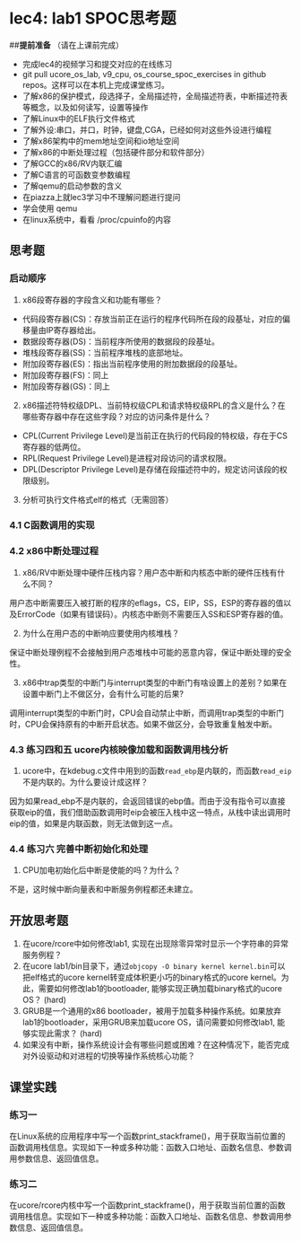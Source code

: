 # lec4: lab1 SPOC思考题

##**提前准备**
（请在上课前完成）

 - 完成lec4的视频学习和提交对应的在线练习
 - git pull ucore_os_lab, v9_cpu, os_course_spoc_exercises in github repos。这样可以在本机上完成课堂练习。
 - 了解x86的保护模式，段选择子，全局描述符，全局描述符表，中断描述符表等概念，以及如何读写，设置等操作
 - 了解Linux中的ELF执行文件格式
 - 了解外设:串口，并口，时钟，键盘,CGA，已经如何对这些外设进行编程
 - 了解x86架构中的mem地址空间和io地址空间
 - 了解x86的中断处理过程（包括硬件部分和软件部分）
 - 了解GCC的x86/RV内联汇编
 - 了解C语言的可函数变参数编程
 - 了解qemu的启动参数的含义
 - 在piazza上就lec3学习中不理解问题进行提问
 - 学会使用 qemu
 - 在linux系统中，看看 /proc/cpuinfo的内容

## 思考题

### 启动顺序

1. x86段寄存器的字段含义和功能有哪些？

- 代码段寄存器(CS)：存放当前正在运行的程序代码所在段的段基址，对应的偏移量由IP寄存器给出。
- 数据段寄存器(DS)：当前程序所使用的数据段的段基址。
- 堆栈段寄存器(SS)：当前程序堆栈的底部地址。
- 附加段寄存器(ES)：指出当前程序使用的附加数据段的段基址。
- 附加段寄存器(FS)：同上
- 附加段寄存器(GS)：同上

2. x86描述符特权级DPL、当前特权级CPL和请求特权级RPL的含义是什么？在哪些寄存器中存在这些字段？对应的访问条件是什么？

- CPL(Current Privilege Level)是当前正在执行的代码段的特权级，存在于CS寄存器的低两位。
- RPL(Request Privilege Level)是进程对段访问的请求权限。
- DPL(Descriptor Privilege Level)是存储在段描述符中的，规定访问该段的权限级别。

3. 分析可执行文件格式elf的格式（无需回答）

### 4.1 C函数调用的实现

### 4.2 x86中断处理过程

1. x86/RV中断处理中硬件压栈内容？用户态中断和内核态中断的硬件压栈有什么不同？

用户态中断需要压入被打断的程序的eflags，CS，EIP，SS，ESP的寄存器的值以及ErrorCode（如果有错误码）。内核态中断则不需要压入SS和ESP寄存器的值。

2. 为什么在用户态的中断响应要使用内核堆栈？

保证中断处理例程不会接触到用户态堆栈中可能的恶意内容，保证中断处理的安全性。

3. x86中trap类型的中断门与interrupt类型的中断门有啥设置上的差别？如果在设置中断门上不做区分，会有什么可能的后果?

调用interrupt类型的中断门时，CPU会自动禁止中断，而调用trap类型的中断门时，CPU会保持原有的中断开启状态。如果不做区分，会导致重复触发中断。

### 4.3 练习四和五 ucore内核映像加载和函数调用栈分析

1. ucore中，在kdebug.c文件中用到的函数`read_ebp`是内联的，而函数`read_eip`不是内联的。为什么要设计成这样？

因为如果read_ebp不是内联的，会返回错误的ebp值。而由于没有指令可以直接获取eip的值，我们借助函数调用时eip会被压入栈中这一特点，从栈中读出调用时eip的值，如果是内联函数，则无法做到这一点。

### 4.4 练习六 完善中断初始化和处理

1. CPU加电初始化后中断是使能的吗？为什么？

不是，这时候中断向量表和中断服务例程都还未建立。

## 开放思考题

1. 在ucore/rcore中如何修改lab1, 实现在出现除零异常时显示一个字符串的异常服务例程？
2. 在ucore lab1/bin目录下，通过`objcopy -O binary kernel kernel.bin`可以把elf格式的ucore kernel转变成体积更小巧的binary格式的ucore kernel。为此，需要如何修改lab1的bootloader, 能够实现正确加载binary格式的ucore OS？ (hard)
3. GRUB是一个通用的x86 bootloader，被用于加载多种操作系统。如果放弃lab1的bootloader，采用GRUB来加载ucore OS，请问需要如何修改lab1, 能够实现此需求？ (hard)
4. 如果没有中断，操作系统设计会有哪些问题或困难？在这种情况下，能否完成对外设驱动和对进程的切换等操作系统核心功能？

## 课堂实践
### 练习一
在Linux系统的应用程序中写一个函数print_stackframe()，用于获取当前位置的函数调用栈信息。实现如下一种或多种功能：函数入口地址、函数名信息、参数调用参数信息、返回值信息。

### 练习二
在ucore/rcore内核中写一个函数print_stackframe()，用于获取当前位置的函数调用栈信息。实现如下一种或多种功能：函数入口地址、函数名信息、参数调用参数信息、返回值信息。
